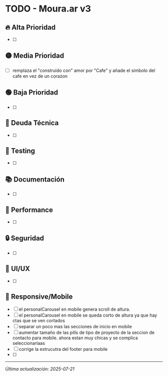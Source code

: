 # TODO - Moura.ar v3

## 🔥 Alta Prioridad

- [ ]

## 🟡 Media Prioridad

- [ ] remplaza el "construido con" amor por "Cafe" y añade el simbolo del cafe en vez de un corazon

## 🟢 Baja Prioridad

- [ ]

## 🔧 Deuda Técnica

- [ ]

## 🧪 Testing

- [ ]

## 📚 Documentación

- [ ]

## 🚀 Performance

- [ ]

## 🔒 Seguridad

- [ ]

## 🎨 UI/UX

- [ ]

## 📱 Responsive/Mobile

- [ ] el personalCarousel en mobile genera scroll de altura.
- [ ] el personalCarousel en mobile se queda corto de altura ya que hay ctas que se ven cortados
- [ ] separar un poco mas las secciones de inicio en mobile
- [ ] aumentar tamaño de las pills de tipo de proyecto de la seccion de contacto para mobile. ahora estan muy chicas y se complica seleccionarlaas
- [ ] corrige la estrucutra del footer para mobile
- [ ]

---

_Última actualización: 2025-07-21_
